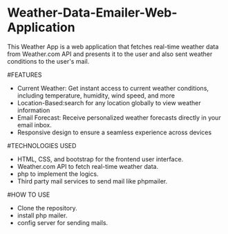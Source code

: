 # Weather-Data-Emailer-Web-Application

This Weather App is a web application that fetches real-time weather data from Weather.com API and presents it to the user and also sent weather conditions to the user's mail.

#FEATURES
- Current Weather: Get instant access to current weather conditions, including temperature, humidity, wind speed, and more
- Location-Based:search for any location globally to view weather information
- Email Forecast: Receive personalized weather forecasts directly in your email inbox.
- Responsive design to ensure a seamless experience across devices

#TECHNOLOGIES USED
- HTML, CSS, and bootstrap for the frontend user interface.
- Weather.com API to fetch real-time weather data.
- php to implement the logics.
- Third party mail services to send mail like phpmailer.

#HOW TO USE
- Clone the repository.
- install php mailer.
- config server for sending mails.
